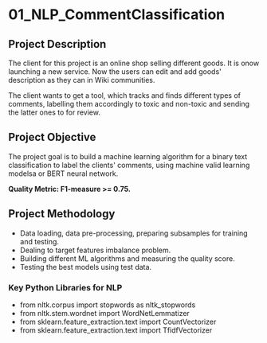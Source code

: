 # 01_NLP_CommentClassification

## Project Description

The client for this project is an online shop selling different goods. It is onow launching a new service. Now the users can edit and add goods' description as they can in Wiki communities.

The client wants to get a tool, which tracks and finds different types of comments, labelling them accordingly to toxic and non-toxic and sending the latter ones to for review.

## Project Objective

The project goal is to build a machine learning algorithm for a binary text classification to label the clients' comments, using machine valid learning modelsa or BERT neural network.

**Quality Metric: F1-measure >= 0.75.**

## Project Methodology
- Data loading, data pre-processing, preparing subsamples for training and testing.
- Dealing to target features imbalance problem.
- Building different ML algorithms and measuring the quality score.
- Testing the best models using test data.

### Key Python Libraries for NLP
- from nltk.corpus import stopwords as nltk_stopwords
- from nltk.stem.wordnet import WordNetLemmatizer
- from sklearn.feature_extraction.text import CountVectorizer
- from sklearn.feature_extraction.text import TfidfVectorizer

